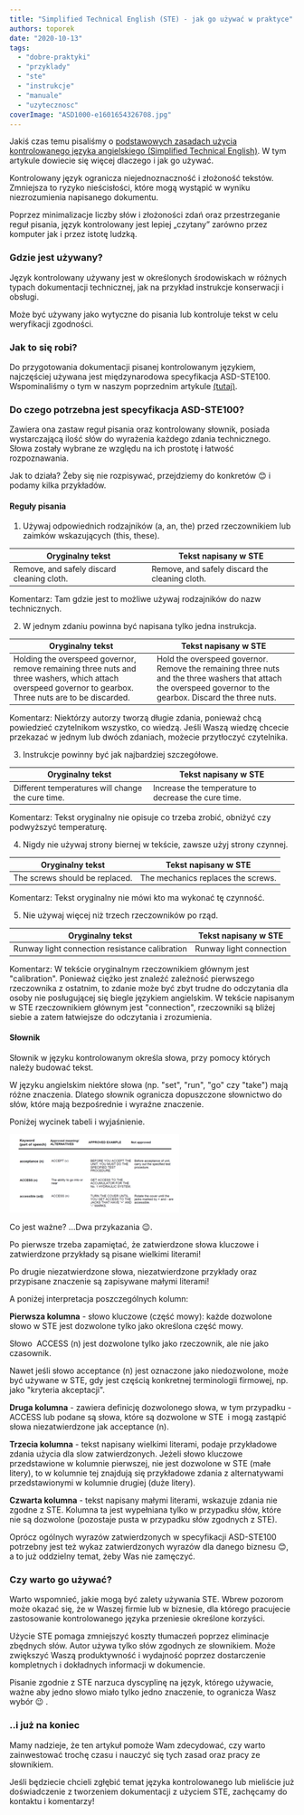```yaml
---
title: "Simplified Technical English (STE) - jak go używać w praktyce"
authors: toporek
date: "2020-10-13"
tags:
  - "dobre-praktyki"
  - "przyklady"
  - "ste"
  - "instrukcje"
  - "manuale"
  - "uzytecznosc"
coverImage: "ASD1000-e1601654326708.jpg"
---
```


Jakiś czas temu pisaliśmy o
[podstawowych zasadach użycia kontrolowanego języka angielskiego (Simplified Technical English)](http://techwriter.pl/simplified-technical-english-wprowadzenie/).
W tym artykule dowiecie się więcej dlaczego i jak go używać.

<!--truncate-->

Kontrolowany język ogranicza niejednoznaczność i złożoność tekstów. Zmniejsza to
ryzyko nieścisłości, które mogą wystąpić w wyniku niezrozumienia napisanego
dokumentu.

Poprzez minimalizacje liczby słów i złożoności zdań oraz przestrzeganie reguł
pisania, język kontrolowany jest lepiej „czytany” zarówno przez komputer jak i
przez istotę ludzką.

### Gdzie jest używany?

Język kontrolowany używany jest w określonych środowiskach w różnych typach
dokumentacji technicznej, jak na przykład instrukcje konserwacji i obsługi.

Może być używany jako wytyczne do pisania lub kontroluje tekst w celu
weryfikacji zgodności.

### Jak to się robi?

Do przygotowania dokumentacji pisanej kontrolowanym językiem, najczęściej
używana jest międzynarodowa specyfikacja ASD-STE100. Wspominaliśmy o tym w
naszym poprzednim artykule
[(tutaj)](http://techwriter.pl/simplified-technical-english-wprowadzenie/).

### Do czego potrzebna jest specyfikacja ASD-STE100?

Zawiera ona zastaw reguł pisania oraz kontrolowany słownik, posiada
wystarczającą ilość słów do wyrażenia każdego zdania technicznego. Słowa zostały
wybrane ze względu na ich prostotę i łatwość rozpoznawania.

Jak to działa? Żeby się nie rozpisywać, przejdziemy do konkretów 😊 i podamy
kilka przykładów.

#### Reguły pisania

1. Używaj odpowiednich rodzajników (a, an, the) przed rzeczownikiem lub zaimków
   wskazujących (this, these).

| Oryginalny tekst                           | Tekst napisany w STE                           |
| ------------------------------------------ | ---------------------------------------------- |
| Remove, and safely discard cleaning cloth. | Remove, and safely discard the cleaning cloth. |

Komentarz: Tam gdzie jest to możliwe używaj rodzajników do nazw technicznych.

2. W jednym zdaniu powinna być napisana tylko jedna instrukcja.

| Oryginalny tekst                                                                                                                                           | Tekst napisany w STE                                                                                                                                          |
| ---------------------------------------------------------------------------------------------------------------------------------------------------------- | ------------------------------------------------------------------------------------------------------------------------------------------------------------- |
| Holding the overspeed governor, remove remaining three nuts and three washers, which attach overspeed governor to gearbox. Three nuts are to be discarded. | Hold the overspeed governor. Remove the remaining three nuts and the three washers that attach the overspeed governor to the gearbox. Discard the three nuts. |

Komentarz: Niektórzy autorzy tworzą długie zdania, ponieważ chcą powiedzieć
czytelnikom wszystko, co wiedzą. Jeśli Waszą wiedzę chcecie przekazać w jednym
lub dwóch zdaniach, możecie przytłoczyć czytelnika.

3. Instrukcje powinny być jak najbardziej szczegółowe.

| Oryginalny tekst                                  | Tekst napisany w STE                                |
| ------------------------------------------------- | --------------------------------------------------- |
| Different temperatures will change the cure time. | Increase the temperature to decrease the cure time. |

Komentarz: Tekst oryginalny nie opisuje co trzeba zrobić, obniżyć czy podwyższyć
temperaturę.

4. Nigdy nie używaj strony biernej w tekście, zawsze użyj strony czynnej.

| Oryginalny tekst               | Tekst napisany w STE               |
| ------------------------------ | ---------------------------------- |
| The screws should be replaced. | The mechanics replaces the screws. |

Komentarz: Tekst oryginalny nie mówi kto ma wykonać tę czynność.

5. Nie używaj więcej niż trzech rzeczowników po rząd.

| Oryginalny tekst                               | Tekst napisany w STE    |
| ---------------------------------------------- | ----------------------- |
| Runway light connection resistance calibration | Runway light connection |

Komentarz: W tekście oryginalnym rzeczownikiem głównym jest "calibration".
Ponieważ ciężko jest znaleźć zależność pierwszego rzeczownika z ostatnim, to
zdanie może być zbyt trudne do odczytania dla osoby nie posługującej się biegle
językiem angielskim. W tekście napisanym w STE rzeczownikiem głównym jest
"connection", rzeczowniki są bliżej siebie a zatem łatwiejsze do odczytania i
zrozumienia.

#### Słownik

Słownik w języku kontrolowanym określa słowa, przy pomocy których należy budować
tekst.

W języku angielskim niektóre słowa (np. "set", "run", "go" czy "take") mają
różne znaczenia. Dlatego słownik ogranicza dopuszczone słownictwo do słów, które
mają bezpośrednie i wyraźne znaczenie.

Poniżej wycinek tabeli i wyjaśnienie.

[![](images/STE-300x138.png)](http://techwriter.pl/wp-content/uploads/2020/10/STE.png)

Co jest ważne? ...Dwa przykazania 😉.

Po pierwsze trzeba zapamiętać, że zatwierdzone słowa kluczowe i zatwierdzone
przykłady są pisane wielkimi literami!

Po drugie niezatwierdzone słowa, niezatwierdzone przykłady oraz przypisane
znaczenie są zapisywane małymi literami!

A poniżej interpretacja poszczególnych kolumn:

**Pierwsza kolumna** - słowo kluczowe (część mowy): każde dozwolone słowo w STE
jest dozwolone tylko jako określona część mowy.

Słowo  ACCESS (n) jest dozwolone tylko jako rzeczownik, ale nie jako czasownik.

Nawet jeśli słowo acceptance (n) jest oznaczone jako niedozwolone, może być
używane w STE, gdy jest częścią konkretnej terminologii firmowej, np. jako
"kryteria akceptacji".

**Druga kolumna** - zawiera definicję dozwolonego słowa, w tym przypadku -
ACCESS lub podane są słowa, które są dozwolone w STE  i mogą zastąpić słowa
niezatwierdzone jak acceptance (n).

**Trzecia kolumna** - tekst napisany wielkimi literami, podaje przykładowe
zdania użycia dla slow zatwierdzonych. Jeżeli słowo kluczowe przedstawione w
kolumnie pierwszej, nie jest dozwolone w STE (małe litery), to w kolumnie tej
znajdują się przykładowe zdania z alternatywami przedstawionymi w kolumnie
drugiej (duże litery).

**Czwarta kolumna** - tekst napisany małymi literami, wskazuje zdania nie zgodne
z STE. Kolumna ta jest wypełniana tylko w przypadku słów, które nie są dozwolone
(pozostaje pusta w przypadku słów zgodnych z STE).

Oprócz ogólnych wyrazów zatwierdzonych w specyfikacji ASD-STE100 potrzebny jest
też wykaz zatwierdzonych wyrazów dla danego biznesu 😊, a to już oddzielny
temat, żeby Was nie zamęczyć.

### Czy warto go używać?

Warto wspomnieć, jakie mogą być zalety używania STE. Wbrew pozorom może okazać
się, że w Waszej firmie lub w biznesie, dla którego pracujecie zastosowanie
kontrolowanego języka przeniesie określone korzyści.

Użycie STE pomaga zmniejszyć koszty tłumaczeń poprzez eliminacje zbędnych słów.
Autor używa tylko słów zgodnych ze słownikiem. Może zwiększyć Waszą
produktywność i wydajność poprzez dostarczenie kompletnych i dokładnych
informacji w dokumencie.

Pisanie zgodnie z STE narzuca dyscyplinę na język, którego używacie, ważne aby
jedno słowo miało tylko jedno znaczenie, to ogranicza Wasz wybór 😉 .

### ..i już na koniec

Mamy nadzieje, że ten artykuł pomoże Wam zdecydować, czy warto zainwestować
trochę czasu i nauczyć się tych zasad oraz pracy ze słownikiem.

Jeśli będziecie chcieli zgłębić temat języka kontrolowanego lub mieliście już
doświadczenie z tworzeniem dokumentacji z użyciem STE, zachęcamy do kontaktu i
komentarzy!
